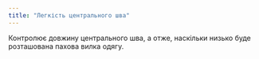 ```yaml
---
title: "Легкість центрального шва"
---
```


Контролює довжину центрального шва, а отже, наскільки низько буде розташована пахова вилка одягу.
